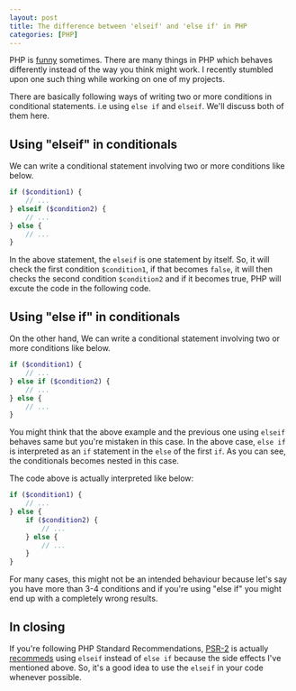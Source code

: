 ```yaml
---
layout: post
title: The difference between 'elseif' and 'else if' in PHP
categories: [PHP]
---
```


PHP is [funny](http://phpsadness.com/) sometimes. There are many things in PHP which behaves differently instead of the way you think might work. I recently stumbled upon one such thing while working on one of my projects. 

There are basically following ways of writing two or more conditions in conditional statements. i.e using `else if` and `elseif`. We'll discuss both of them here.

## Using "elseif" in conditionals

We can write a conditional statement involving two or more conditions like below.

```php
if ($condition1) {
    // ...
} elseif ($condition2) {
    // ...
} else {
    // ...
}
```

In the above statement, the `elseif` is one statement by itself. So, it will check the first condition `$condition1`, if that becomes `false`, it will then checks the second condition `$condition2` and if it becomes true, PHP will excute the code in the following code.

## Using "else if" in conditionals

On the other hand, We can write a conditional statement involving two or more conditions like below.

```php
if ($condition1) {
    // ...
} else if ($condition2) {
    // ...
} else {
    // ...
}
```

You might think that the above example and the previous one using `elseif` behaves same but you're mistaken in this case. In the above case, `else if` is interpreted as an `if` statement in the `else` of the first `if`. As you can see, the conditionals becomes nested in this case.

The code above is actually interpreted like below:

```php
if ($condition1) {
    // ...
} else {
    if ($condition2) {
        // ...
    } else {
        // ...
    }
}
```

For many cases, this might not be an intended behaviour because let's say you have more than 3-4 conditions and if you're using "else if" you might end up with a completely wrong results. 

## In closing

If you're following PHP Standard Recommendations, [PSR-2](https://www.php-fig.org/psr/psr-2) is actually [recommeds](https://www.php-fig.org/psr/psr-2/#51-if-elseif-else) using `elseif` instead of `else if` because the side effects I've mentioned above. So, it's a good idea to use the `elseif` in your code whenever possible.


